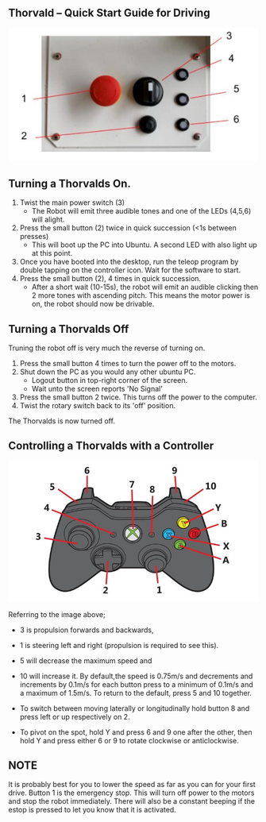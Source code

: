 ## Thorvald – Quick Start Guide for Driving

![Thorvalds Control Panel](./thorvalds_pic_1.jpg)

## Turning a Thorvalds On.

1. Twist the main power switch (3) 
    - The Robot will emit three audible tones and one of the LEDs (4,5,6) will alight.
2. Press the small button (2) twice in quick succession (<1s between presses)
    - This will boot up the PC into Ubuntu. A second LED with also light up at this point. 
3. Once you have booted into the desktop, run the teleop program by double tapping on the controller icon. Wait for the software to start.
4. Press the small button (2), 4 times in quick succession. 
    - After a short wait (10-15s), the robot will emit an audible clicking then 2 more tones with ascending pitch. This means the motor power is on, the robot should now be drivable. 

## Turning a Thorvalds Off

Truning the robot off is very much the reverse of turning on.

1. Press the small button 4 times to turn the power off to the motors.
2. Shut down the PC as you would any other ubuntu PC.
    - Logout button in top-right corner of the screen.
    - Wait unto the screen reports 'No Signal'
3. Press the small button 2 twice. This turns off the power to the computer.
4. Twist the rotary switch back to its 'off' position.

The Thorvalds is now turned off.
    
## Controlling a Thorvalds with a Controller

 ![Thorvalds Controller](./controller.jpg) 

Referring to the image above; 

- 3 is propulsion forwards and backwards, 
- 1 is steering left and right (propulsion is required to see this). 
- 5 will decrease the maximum speed and 
- 10 will increase it. 
    By default,the speed is 0.75m/s and decrements and increments by 0.1m/s for each button press to a minimum of 0.1m/s and a maximum of 1.5m/s. To return to the default, press 5 and 10 together.

- To switch between moving laterally or longitudinally hold button 8 and press left or up respectively on 2.

- To pivot on the spot, hold Y and press 6 and 9 one after the other, then hold Y and press either 6 or 9 to rotate clockwise or anticlockwise.

## NOTE

It is probably best for you to lower the speed as far as you can for your first drive. Button 1 is the emergency stop. This will turn off power to the motors and stop the robot immediately. There will also be a constant beeping if the estop is pressed to let you know that it is activated.